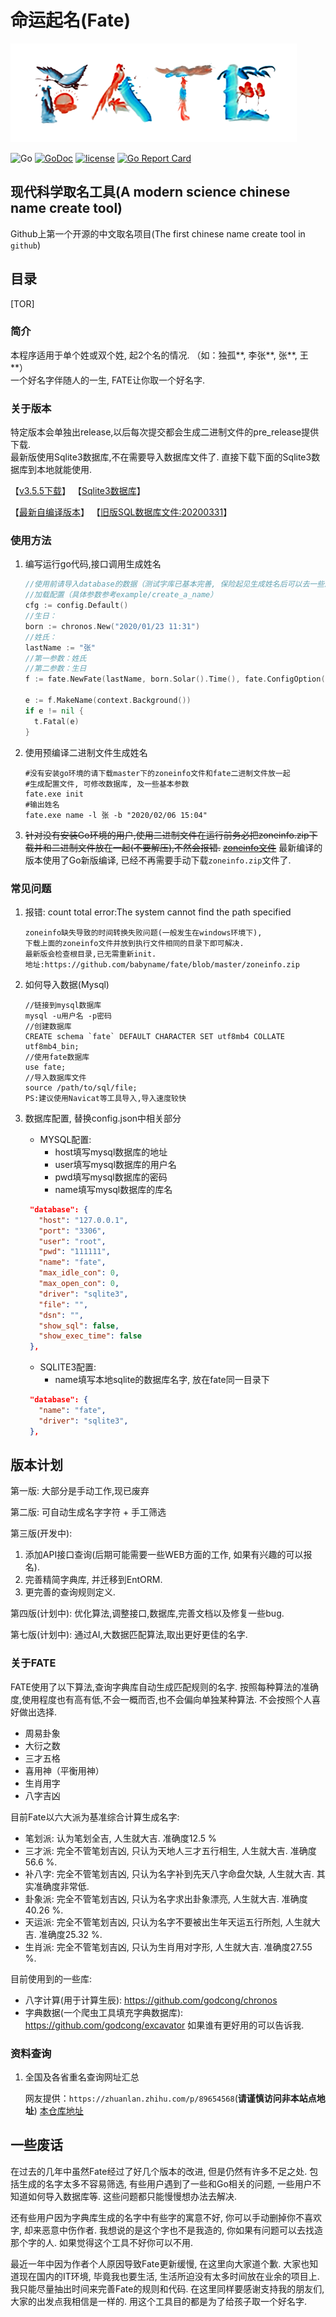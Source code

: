 # 命运起名(Fate)

![FATE](docs/fate.png)

![Go](https://github.com/babyname/fate/workflows/Go/badge.svg)
[![GoDoc](https://godoc.org/github.com/babyname/fate?status.svg)](http://godoc.org/github.com/babyname/fate)
[![license](https://img.shields.io/github/license/babyname/fate.svg)](https://github.com/babyname/fate/blob/master/LICENSE)
[![Go Report Card](https://goreportcard.com/badge/github.com/babyname/fate)](https://goreportcard.com/report/github.com/babyname/fate)

## 现代科学取名工具(A modern science chinese name create tool)

Github上第一个开源的中文取名项目(The first chinese name create tool in `github`)

## 目录

[TOR]

### 简介

本程序适用于单个姓或双个姓, 起2个名的情况. （如：独孤**, 李张**, 张**, 王**）  
一个好名字伴随人的一生, FATE让你取一个好名字.

### 关于版本

特定版本会单独出release,以后每次提交都会生成二进制文件的pre_release提供下载.  
最新版使用Sqlite3数据库,不在需要导入数据库文件了. 直接下载下面的Sqlite3数据库到本地就能使用.

【[v3.5.5下载](https://github.com/babyname/fate/releases/tag/v3.5.5)】
【[Sqlite3数据库](https://github.com/babyname/fate/releases/download/auto_build/fate_sqlite3_database.zip)】

【[最新自编译版本](https://github.com/babyname/fate/releases/tag/auto_build)】
【[旧版SQL数据库文件:20200331](https://github.com/babyname/fate/releases/download/v3.5.1/fate_db_200331.7z)】

### 使用方法

1. 编写运行go代码,接口调用生成姓名

    ```go
    //使用前请导入database的数据（测试字库已基本完善, 保险起见生成姓名后可以去一些测名网站验证下）
    //加载配置（具体参数参考example/create_a_name）
    cfg := config.Default()
    //生日：
    born := chronos.New("2020/01/23 11:31")
    //姓氏：
    lastName := "张"
    //第一参数：姓氏
    //第二参数：生日 
    f := fate.NewFate(lastName, born.Solar().Time(), fate.ConfigOption(cfg))
    
    e := f.MakeName(context.Background())
    if e != nil {
      t.Fatal(e)
    }
    ```

2. 使用预编译二进制文件生成姓名

    ```shell
    #没有安装go环境的请下载master下的zoneinfo文件和fate二进制文件放一起
    #生成配置文件, 可修改数据库, 及一些基本参数
    fate.exe init
    #输出姓名
    fate.exe name -l 张 -b "2020/02/06 15:04"
    ```

3. ~~针对没有安装Go环境的用户,使用二进制文件在运行前务必把zoneinfo.zip下载并和二进制文件放在一起(不要解压),不然会报错.~~
    ~~[zoneinfo文件](https://github.com/babyname/fate/blob/master/zoneinfo.zip)~~
    最新编译的版本使用了Go新版编译, 已经不再需要手动下载`zoneinfo.zip`文件了.

### 常见问题

1. 报错: count total error:The system cannot find the path specified

    ```docs
    zoneinfo缺失导致的时间转换失败问题(一般发生在windows环境下),
    下载上面的zoneinfo文件并放到执行文件相同的目录下即可解决.
    最新版会检查根目录,已无需重新init.
    地址:https://github.com/babyname/fate/blob/master/zoneinfo.zip
    ```

2. 如何导入数据(Mysql)

    ```docs
    //链接到mysql数据库
    mysql -u用户名 -p密码
    //创建数据库
    CREATE schema `fate` DEFAULT CHARACTER SET utf8mb4 COLLATE utf8mb4_bin;
    //使用fate数据库
    use fate;
    //导入数据库文件
    source /path/to/sql/file;
    PS:建议使用Navicat等工具导入,导入速度较快
    ```

3. 数据库配置, 替换config.json中相关部分
   - MYSQL配置:
     - host填写mysql数据库的地址
     - user填写mysql数据库的用户名
     - pwd填写mysql数据库的密码
     - name填写mysql数据库的库名

   ```json
    "database": {
      "host": "127.0.0.1",
      "port": "3306",
      "user": "root",
      "pwd": "111111",
      "name": "fate",
      "max_idle_con": 0,
      "max_open_con": 0,
      "driver": "sqlite3",
      "file": "",
      "dsn": "",
      "show_sql": false,
      "show_exec_time": false
    },   
   ```

   - SQLITE3配置:
     - name填写本地sqlite的数据库名字, 放在fate同一目录下

   ```json
    "database": {
      "name": "fate",
      "driver": "sqlite3",
    },
   ```

## 版本计划

第一版:
大部分是手动工作,现已废弃

第二版:
可自动生成名字字符 + 手工筛选

第三版(开发中):

1. 添加API接口查询(后期可能需要一些WEB方面的工作, 如果有兴趣的可以报名).
2. 完善精简字典库, 并迁移到EntORM.
3. 更完善的查询规则定义.

第四版(计划中):
优化算法,调整接口,数据库,完善文档以及修复一些bug.

第七版(计划中):
通过AI,大数据匹配算法,取出更好更佳的名字.

### 关于FATE

FATE使用了以下算法,查询字典库自动生成匹配规则的名字.
按照每种算法的准确度,使用程度也有高有低,不会一概而否,也不会偏向单独某种算法.
不会按照个人喜好做出选择.

- 周易卦象  
- 大衍之数  
- 三才五格  
- 喜用神（平衡用神）  
- 生肖用字  
- 八字吉凶  

目前Fate以六大派为基准综合计算生成名字:

- 笔划派: 认为笔划全吉, 人生就大吉. 准确度12.5 %
- 三才派: 完全不管笔划吉凶, 只认为天地人三才五行相生, 人生就大吉. 准确度56.6 %.
- 补八字: 完全不管笔划吉凶, 只认为名字补到先天八字命盘欠缺, 人生就大吉. 其实准确度非常低.
- 卦象派: 完全不管笔划吉凶, 只认为名字求出卦象漂亮, 人生就大吉. 准确度40.26 %.
- 天运派: 完全不管笔划吉凶, 只认为名字不要被出生年天运五行所剋, 人生就大吉. 准确度25.32 %.
- 生肖派: 完全不管笔划吉凶, 只认为生肖用对字形, 人生就大吉. 准确度27.55 %.

目前使用到的一些库:

- 八字计算(用于计算生辰): <https://github.com/godcong/chronos>  
- 字典数据(一个爬虫工具填充字典数据库): <https://github.com/godcong/excavator>
如果谁有更好用的可以告诉我.

### 资料查询

1. 全国及各省重名查询网址汇总

    网友提供：`https://zhuanlan.zhihu.com/p/89654568`(**请谨慎访问非本站点地址**)
    [本仓库地址](./docs/chinese_name_query.md)

## 一些废话

  在过去的几年中虽然Fate经过了好几个版本的改进, 但是仍然有许多不足之处.
  包括生成的名字太多不容易筛选,
  有些用户遇到了一些和Go相关的问题,
  一些用户不知道如何导入数据库等.
  这些问题都只能慢慢想办法去解决.

  还有些用户因为字典库生成的名字中有些字的寓意不好, 你可以手动删掉你不喜欢字, 却来恶意中伤作者.
  我想说的是这个字也不是我造的, 你如果有问题可以去找造那个字的人.
  如果觉得这个工具不好你可以不用.

  最近一年中因为作者个人原因导致Fate更新缓慢, 在这里向大家道个歉.
  大家也知道现在国内的IT环境, 毕竟我也要生活, 生活所迫没有太多时间放在业余的项目上.
  我只能尽量抽出时间来完善Fate的规则和代码. 
  在这里同样要感谢支持我的朋友们, 大家的出发点我相信是一样的.
  用这个工具目的都是为了给孩子取一个好名字.